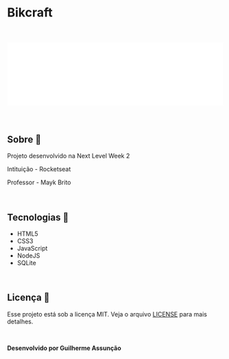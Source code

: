 # Bikcraft

<br>
<br>

<div align="center">
  <img src="public/images/logo.svg">
</div>

<br>
<br>

## Sobre :bookmark_tabs:

Projeto desenvolvido na Next Level Week 2

Intituição - Rocketseat

Professor - Mayk Brito

<br>

## Tecnologias :hammer:

- HTML5
- CSS3
- JavaScript
- NodeJS
- SQLite

<br>

## Licença :green_book:

Esse projeto está sob a licença MIT. Veja o arquivo [LICENSE](LICENSE) para mais detalhes.

<br>

**Desenvolvido por Guilherme Assunção**